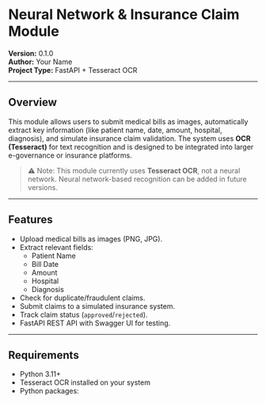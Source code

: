 # Neural Network & Insurance Claim Module

**Version:** 0.1.0  
**Author:** Your Name  
**Project Type:** FastAPI + Tesseract OCR  

---

## Overview

This module allows users to submit medical bills as images, automatically extract key information (like patient name, date, amount, hospital, diagnosis), and simulate insurance claim validation. The system uses **OCR (Tesseract)** for text recognition and is designed to be integrated into larger e-governance or insurance platforms.  

> ⚠️ Note: This module currently uses **Tesseract OCR**, not a neural network. Neural network-based recognition can be added in future versions.

---

## Features

- Upload medical bills as images (PNG, JPG).  
- Extract relevant fields:  
  - Patient Name  
  - Bill Date  
  - Amount  
  - Hospital  
  - Diagnosis  
- Check for duplicate/fraudulent claims.  
- Submit claims to a simulated insurance system.  
- Track claim status (`approved`/`rejected`).  
- FastAPI REST API with Swagger UI for testing.

---

## Requirements

- Python 3.11+  
- Tesseract OCR installed on your system  
- Python packages:

